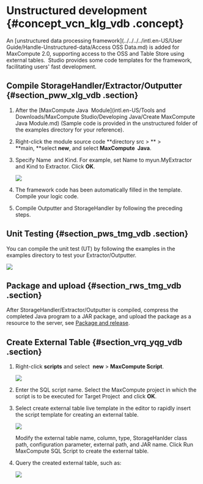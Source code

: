 # Unstructured development {#concept_vcn_klg_vdb .concept}

An [unstructured data processing framework](../../../../intl.en-US/User Guide/Handle-Unstructured-data/Access OSS Data.md) is added for MaxCompute 2.0, supporting access to the OSS and Table Store using external tables.  Studio provides some code templates for the framework, facilitating users' fast development.

## Compile StorageHandler/Extractor/Outputter {#section_pww_xlg_vdb .section}

1.  After the [MaxCompute Java  Module](intl.en-US/Tools and Downloads/MaxCompute Studio/Developing Java/Create MaxCompute Java Module.md) \(Sample code is provided in the unstructured folder of the examples directory for your reference\).
2.  Right-click the module source code **directory src \> ** \> **main, **select **new**, and select **MaxCompute  Java**.
3.  Specify Name  and Kind. For example, set Name to myun.MyExtractor and Kind to Extractor. Click **OK**.

    ![](http://static-aliyun-doc.oss-cn-hangzhou.aliyuncs.com/assets/img/12132/2044_en-US.png)

4.  The framework code has been automatically filled in the template. Compile your logic code.
5.  Compile Outputter and StorageHandler by following the preceding steps.

## Unit Testing {#section_pws_tmg_vdb .section}

You can compile the unit test \(UT\) by following the examples in the examples directory to test your Extractor/Outputter.

![](http://static-aliyun-doc.oss-cn-hangzhou.aliyuncs.com/assets/img/12132/2037_en-US.png)

## Package and upload {#section_rws_tmg_vdb .section}

After StorageHandler/Extractor/Outputter is compiled, compress the completed Java program to a JAR package, and upload the package as a resource to the server, see [Package and release](https://www.alibabacloud.com/help/doc-detail/50904.htm).

## Create External Table {#section_vrq_yqg_vdb .section}

1.  Right-click **scripts** and select  **new** \> **MaxCompute Script**.

    ![](http://static-aliyun-doc.oss-cn-hangzhou.aliyuncs.com/assets/img/12132/2046_en-US.png)

2.  Enter the SQL script name. Select the MaxCompute project in which the script is to be executed for Target Project  and click **OK**.
3.  Select create external table live template in the editor to rapidly insert the script template for creating an external table.

    ![](http://static-aliyun-doc.oss-cn-hangzhou.aliyuncs.com/assets/img/12132/2039_en-US.png)

    Modify the external table name, column, type, StorageHanlder class path, configuration parameter, external path, and JAR name. Click Run MaxCompute SQL Script to create the external table.

4.  Query the created external table, such as:

    ![](images/2041_en-US.png)


